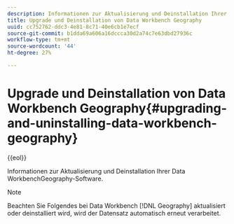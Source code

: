 ```yaml
---
description: Informationen zur Aktualisierung und Deinstallation Ihrer Data WorkbenchGeography-Software.
title: Upgrade und Deinstallation von Data Workbench Geography
uuid: cc752762-ddc3-4e81-8c71-40e6cb1e7ecf
source-git-commit: b1dda69a606a16dccca30d2a74c7e63dbd27936c
workflow-type: tm+mt
source-wordcount: '44'
ht-degree: 27%

---
```



# Upgrade und Deinstallation von Data Workbench Geography{#upgrading-and-uninstalling-data-workbench-geography}

{{eol}}

Informationen zur Aktualisierung und Deinstallation Ihrer Data WorkbenchGeography-Software.

>[!NOTE]
>
>Beachten Sie Folgendes bei Data Workbench [!DNL Geography] aktualisiert oder deinstalliert wird, wird der Datensatz automatisch erneut verarbeitet.

